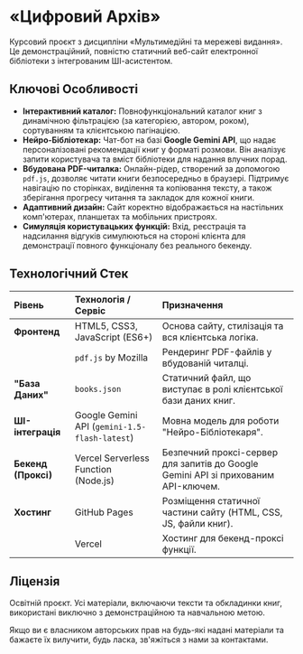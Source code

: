 # «Цифровий Архів»

Курсовий проєкт з дисципліни «Мультимедійні та мережеві видання».
Це демонстраційний, повністю статичний веб-сайт електронної бібліотеки з інтегрованим ШІ-асистентом.

## Ключові Особливості

*   **Інтерактивний каталог:** Повнофункціональний каталог книг з динамічною фільтрацією (за категорією, автором, роком), сортуванням та клієнтською пагінацією.
*   **Нейро-Бібліотекар:** Чат-бот на базі **Google Gemini API**, що надає персоналізовані рекомендації книг у форматі розмови. Він аналізує запити користувача та вміст бібліотеки для надання влучних порад.
*   **Вбудована PDF-читалка:** Онлайн-рідер, створений за допомогою `pdf.js`, дозволяє читати книги безпосередньо в браузері. Підтримує навігацію по сторінках, виділення та копіювання тексту, а також зберігання прогресу читання та закладок для кожної книги.
*   **Адаптивний дизайн:** Сайт коректно відображається на настільних комп'ютерах, планшетах та мобільних пристроях.
*   **Симуляція користувацьких функцій:** Вхід, реєстрація та надсилання відгуків симулюються на стороні клієнта для демонстрації повного функціоналу без реального бекенду.

## Технологічний Стек

| Рівень | Технологія / Сервіс | Призначення |
|:--- |:--- |:--- |
| **Фронтенд** | HTML5, CSS3, JavaScript (ES6+) | Основа сайту, стилізація та вся клієнтська логіка. |
| | `pdf.js` by Mozilla | Рендеринг PDF-файлів у вбудованій читалці. |
| **"База Даних"** | `books.json` | Статичний файл, що виступає в ролі клієнтської бази даних книг. |
| **ШІ-інтеграція** | Google Gemini API (`gemini-1.5-flash-latest`) | Мовна модель для роботи "Нейро-Бібліотекаря". |
| **Бекенд (Проксі)**| Vercel Serverless Function (Node.js) | Безпечний проксі-сервер для запитів до Google Gemini API зі прихованим API-ключем. |
| **Хостинг** | GitHub Pages | Розміщення статичної частини сайту (HTML, CSS, JS, файли книг). |
| | Vercel | Хостинг для бекенд-проксі функції. |

## Ліцензія

Освітній проєкт. Усі матеріали, включаючи тексти та обкладинки книг, використані виключно з демонстраційною та навчальною метою.

Якщо ви є власником авторських прав на будь-які надані матеріали та бажаєте їх вилучити, будь ласка, зв'яжіться з нами за контактами.
